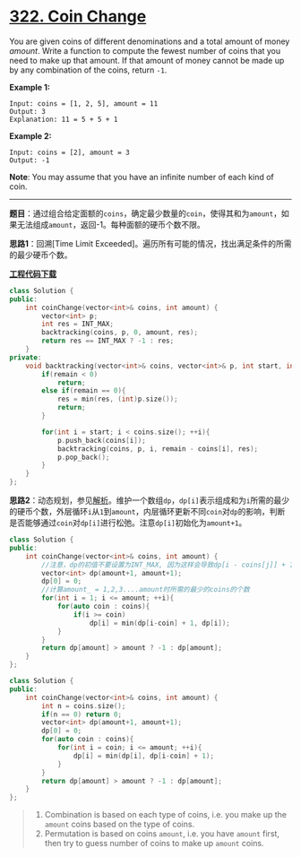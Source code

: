 # [322. Coin Change](https://leetcode.com/problems/coin-change/)

You are given coins of different denominations and a total amount of money *amount*. Write a function to compute the fewest number of coins that you need to make up that amount. If that amount of money cannot be made up by any combination of the coins, return `-1`.

**Example 1:**

```
Input: coins = [1, 2, 5], amount = 11
Output: 3
Explanation: 11 = 5 + 5 + 1
```

**Example 2:**

```
Input: coins = [2], amount = 3
Output: -1
```

**Note**:
You may assume that you have an infinite number of each kind of coin.

-----

**题目**：通过组合给定面额的`coins`，确定最少数量的`coin`，使得其和为`amount`，如果无法组成`amount`，返回-1。每种面额的硬币个数不限。

**思路1**：回溯[Time Limit Exceeded]。遍历所有可能的情况，找出满足条件的所需的最少硬币个数。

[**工程代码下载**](https://github.com/shenkh/leetcode)

```cpp
class Solution {
public:
    int coinChange(vector<int>& coins, int amount) {
        vector<int> p;
        int res = INT_MAX;
        backtracking(coins, p, 0, amount, res);
        return res == INT_MAX ? -1 : res;
    }
private:
    void backtracking(vector<int>& coins, vector<int>& p, int start, int remain, int& res){
        if(remain < 0)
            return;
        else if(remain == 0){
            res = min(res, (int)p.size());
            return;
        }

        for(int i = start; i < coins.size(); ++i){
            p.push_back(coins[i]);
            backtracking(coins, p, i, remain - coins[i], res);
            p.pop_back();
        }
    }
};
```

**思路2**：动态规划，参见[解析](https://leetcode.com/problems/coin-change/solution/)。维护一个数组`dp`，`dp[i]`表示组成和为`i`所需的最少的硬币个数，外层循环`i`从`1`到`amount`，内层循环更新不同`coin`对`dp`的影响，判断是否能够通过`coin`对`dp[i]`进行松弛。注意`dp[i]`初始化为`amount+1`。

```cpp
class Solution {
public:
    int coinChange(vector<int>& coins, int amount) {
        //注意，dp的初值不要设置为INT_MAX, 因为这样会导致dp[i - coins[j]] + 1可能变成负数
        vector<int> dp(amount+1, amount+1);
        dp[0] = 0;
        //计算amount_ = 1,2,3....amount时所需的最少的coins的个数
        for(int i = 1; i <= amount; ++i){
            for(auto coin : coins){
                if(i >= coin)
                    dp[i] = min(dp[i-coin] + 1, dp[i]);
            }
        }
        return dp[amount] > amount ? -1 : dp[amount];
    }
};
```

```cpp
class Solution {
public:
    int coinChange(vector<int>& coins, int amount) {
        int n = coins.size();
        if(n == 0) return 0;
        vector<int> dp(amount+1, amount+1);
        dp[0] = 0;
        for(auto coin : coins){
            for(int i = coin; i <= amount; ++i){
                dp[i] = min(dp[i], dp[i-coin] + 1);
            }
        }
        return dp[amount] > amount ? -1 : dp[amount];
    }
};
```

> 1. Combination is based on each type of coins, i.e. you make up the `amount` coins based on the type of coins.
> 2. Permutation is based on coins `amount`, i.e. you have `amount` first, then try to guess number of coins to make up `amount` coins.